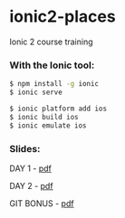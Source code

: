 # ionic2-places

Ionic 2 course training

### With the Ionic tool:

```bash
$ npm install -g ionic
$ ionic serve
```

```bash
$ ionic platform add ios
$ ionic build ios
$ ionic emulate ios
```

### Slides:

DAY 1 - [pdf](slides/ionic-day-1.pdf)

DAY 2 - [pdf](slides/ionic-day-2.pdf)

GIT BONUS - [pdf](slides/#1-bonus_git.pdf)
